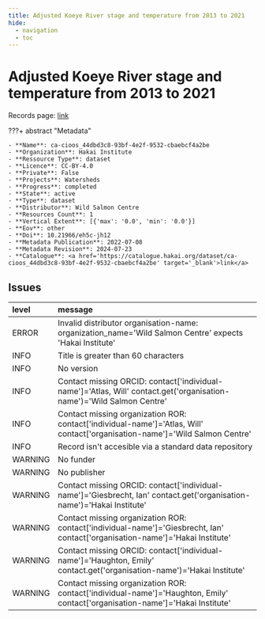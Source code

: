 ```yaml
---
title: Adjusted Koeye River stage and temperature from 2013 to 2021
hide:
  - navigation
  - toc
---
```


# Adjusted Koeye River stage and temperature from 2013 to 2021

Records page: <a href='https://catalogue.hakai.org/dataset/ca-cioos_44dbd3c8-93bf-4e2f-9532-cbaebcf4a2be' target='_blank'>link</a>

???+ abstract "Metadata"

    - **Name**: ca-cioos_44dbd3c8-93bf-4e2f-9532-cbaebcf4a2be 
    - **Organization**: Hakai Institute 
    - **Ressource Type**: dataset 
    - **Licence**: CC-BY-4.0 
    - **Private**: False 
    - **Projects**: Watersheds 
    - **Progress**: completed 
    - **State**: active 
    - **Type**: dataset 
    - **Distributor**: Wild Salmon Centre 
    - **Resources Count**: 1 
    - **Vertical Extent**: [{'max': '0.0', 'min': '0.0'}] 
    - **Eov**: other 
    - **Doi**: 10.21966/eh5c-jh12 
    - **Metadata Publication**: 2022-07-08 
    - **Metadata Revision**: 2024-07-23 
    - **Catalogue**: <a href='https://catalogue.hakai.org/dataset/ca-cioos_44dbd3c8-93bf-4e2f-9532-cbaebcf4a2be' target='_blank'>link</a> 

<div id='map'></div>




## Issues
| level   | message                                                                                                                        |
|:--------|:-------------------------------------------------------------------------------------------------------------------------------|
| ERROR   | Invalid distributor organisation-name: organization_name='Wild Salmon Centre' expects 'Hakai Institute'                        |
| INFO    | Title is greater than 60 characters                                                                                            |
| INFO    | No version                                                                                                                     |
| INFO    | Contact missing ORCID: contact['individual-name']='Atlas, Will' contact.get('organisation-name')='Wild Salmon Centre'          |
| INFO    | Contact missing organization ROR:  contact['individual-name']='Atlas, Will' contact['organisation-name']='Wild Salmon Centre'  |
| INFO    | Record isn't accesible via a standard data repository                                                                          |
| WARNING | No funder                                                                                                                      |
| WARNING | No publisher                                                                                                                   |
| WARNING | Contact missing ORCID: contact['individual-name']='Giesbrecht, Ian' contact.get('organisation-name')='Hakai Institute'         |
| WARNING | Contact missing organization ROR:  contact['individual-name']='Giesbrecht, Ian' contact['organisation-name']='Hakai Institute' |
| WARNING | Contact missing ORCID: contact['individual-name']='Haughton, Emily' contact.get('organisation-name')='Hakai Institute'         |
| WARNING | Contact missing organization ROR:  contact['individual-name']='Haughton, Emily' contact['organisation-name']='Hakai Institute' |


<script>
   document.addEventListener("DOMContentLoaded", function() {
    var map = L.map('map').setView([51.505, -125.09], 5);
    L.tileLayer('https://tile.openstreetmap.org/{z}/{x}/{y}.png', {
        maxZoom: 19,
        attribution: '&copy; <a href="http://www.openstreetmap.org/copyright">OpenStreetMap</a>'
    }).addTo(map);
    var geojsonFeature = {
        "type": "Feature",
        "properties": {
            "name" : "Adjusted Koeye River stage and temperature from 2013 to 2021"
        },
        "geometry": {'type': 'Polygon', 'coordinates': [[[-127.9, 51.75], [-127.7, 51.75], [-127.7, 51.82], [-127.9, 51.82], [-127.9, 51.75]]]}
    }
    L.geoJSON(geojsonFeature).addTo(map);
   })
</script>